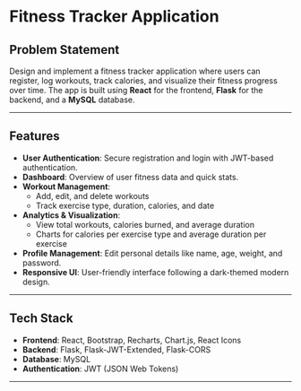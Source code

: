 # Fitness Tracker Application

## Problem Statement
Design and implement a fitness tracker application where users can register, log workouts, track calories, and visualize their fitness progress over time. The app is built using **React** for the frontend, **Flask** for the backend, and a **MySQL** database.

---

## Features
- **User Authentication**: Secure registration and login with JWT-based authentication.
- **Dashboard**: Overview of user fitness data and quick stats.
- **Workout Management**:
  - Add, edit, and delete workouts
  - Track exercise type, duration, calories, and date
- **Analytics & Visualization**:
  - View total workouts, calories burned, and average duration
  - Charts for calories per exercise type and average duration per exercise
- **Profile Management**: Edit personal details like name, age, weight, and password.
- **Responsive UI**: User-friendly interface following a dark-themed modern design.

---

## Tech Stack
- **Frontend**: React, Bootstrap, Recharts, Chart.js, React Icons
- **Backend**: Flask, Flask-JWT-Extended, Flask-CORS
- **Database**: MySQL
- **Authentication**: JWT (JSON Web Tokens)

---

